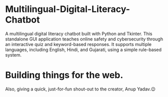 # Multilingual-Digital-Literacy-Chatbot
A multilingual digital literacy chatbot built with Python and Tkinter. This standalone GUI application teaches online safety and cybersecurity through an interactive quiz and keyword-based responses. It supports multiple languages, including English, Hindi, and Gujarati, using a simple rule-based system.
# Building things for the web.
Also, giving a quick, just-for-fun shout-out to the creator, Anup Yadav.😉
